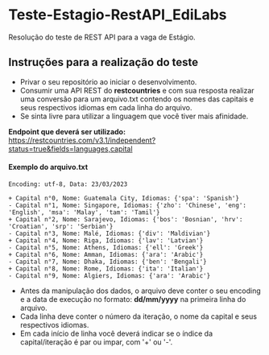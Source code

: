 # Teste-Estagio-RestAPI_EdiLabs
Resolução do teste de REST API para a vaga de Estágio.

## Instruções para a realização do teste
* Privar o seu repositório ao iniciar o desenvolvimento.
* Consumir uma API REST do **restcountries** e com sua resposta realizar uma conversão para um arquivo.txt contendo os nomes das capitais e seus respectivos idiomas em cada linha do arquivo.
* Se sinta livre para utilizar a linguagem que você tiver mais afinidade.

**Endpoint que deverá ser utilizado:** https://restcountries.com/v3.1/independent?status=true&fields=languages,capital

#### **Exemplo do arquivo.txt** 

```
Encoding: utf-8, Data: 23/03/2023

+ Capital n°0, Nome: Guatemala City, Idiomas: {'spa': 'Spanish'}
- Capital n°1, Nome: Singapore, Idiomas: {'zho': 'Chinese', 'eng': 'English', 'msa': 'Malay', 'tam': 'Tamil'}
+ Capital n°2, Nome: Sarajevo, Idiomas: {'bos': 'Bosnian', 'hrv': 'Croatian', 'srp': 'Serbian'}
- Capital n°3, Nome: Malé, Idiomas: {'div': 'Maldivian'}
+ Capital n°4, Nome: Riga, Idiomas: {'lav': 'Latvian'}
- Capital n°5, Nome: Athens, Idiomas: {'ell': 'Greek'}
+ Capital n°6, Nome: Amman, Idiomas: {'ara': 'Arabic'}
- Capital n°7, Nome: Dhaka, Idiomas: {'ben': 'Bengali'}
+ Capital n°8, Nome: Rome, Idiomas: {'ita': 'Italian'}
- Capital n°9, Nome: Algiers, Idiomas: {'ara': 'Arabic'}
```
* Antes da manipulação dos dados, o arquivo deve conter o seu encoding e a data de execução no formato: **dd/mm/yyyy** na primeira linha do arquivo.
* Cada linha deve conter o número da iteração, o nome da capital e seus respectivos idiomas.
* Em cada início de linha você deverá indicar se o índice da capital/iteração é par ou impar, com '+' ou '-'.